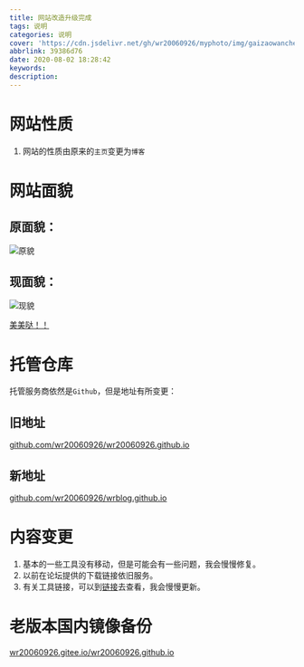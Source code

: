 ```yaml
---
title: 网站改造升级完成
tags: 说明
categories: 说明
cover: 'https://cdn.jsdelivr.net/gh/wr20060926/myphoto/img/gaizaowancheng.jpg'
abbrlink: 39386d76
date: 2020-08-02 18:28:42
keywords:
description:
---
```


# 网站性质

1. 网站的性质由原来的`主页`变更为`博客`

# 网站面貌

## 原面貌：

![原貌](https://i.loli.net/2020/08/02/b7pgLnl2DWwhPYK.jpg)

## 现面貌：

![现貌](https://i.loli.net/2020/08/02/OgH3854ezScL19k.jpg)

<u>美美哒！！</u>

# 托管仓库

托管服务商依然是`Github`，但是地址有所变更：

## 旧地址

[github.com/wr20060926/wr20060926.github.io](https://github.com/wr20060926/wr20060926.github.io)

## 新地址

[github.com/wr20060926/wrblog.github.io](https://github.com/wr20060926/wrblog.github.io)

# 内容变更

1. 基本的一些工具没有移动，但是可能会有一些问题，我会慢慢修复。
2. 以前在论坛提供的下载链接依旧服务。
3. 有关工具链接，可以到[链接](https://wr0926.ml/link/)去查看，我会慢慢更新。

# 老版本国内镜像备份

[wr20060926.gitee.io/wr20060926.github.io](https://wr20060926.gitee.io/wr20060926.github.io)